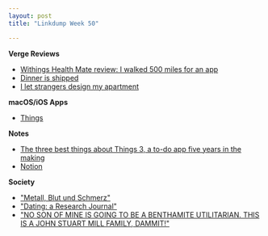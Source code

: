 ```yaml
---
layout: post
title: "Linkdump Week 50"

---
```


**Verge Reviews**
- [Withings Health Mate review: I walked 500 miles for an app](https://www.theverge.com/2019/2/18/18228209/withings-steel-hr-sport-review-health-mate)
- [Dinner is shipped](https://www.theverge.com/2016/5/25/11763286/blue-apron-vs-plated-hello-fresh-box-meal-delivery-cost-reviews)
- [I let strangers design my apartment](https://www.theverge.com/2019/8/9/20798453/modsy-havenly-ikea-roomstyler-e-interior-design-services-review-virtual-home-redecoration)

**macOS/iOS Apps**
- [Things](https://culturedcode.com/things/)

**Notes**
- [The three best things about Things 3, a to-do app five years in the making](https://www.theverge.com/2017/5/19/15664348/things-3-review-ios-mac-productivity)
- [Notion](https://www.notion.so/)

**Society**
 - ["Metall, Blut und Schmerz"](https://www.tagesanzeiger.ch/ausland/amerika/metall-blut-und-schmerz/story/18044744)
 - ["Dating: a Research Journal"](https://putanumonit.com/2016/02/03/015-dating_1/)
 - ["NO SON OF MINE IS GOING TO BE A BENTHAMITE UTILITARIAN. THIS IS A JOHN STUART MILL FAMILY, DAMMIT!"](https://www.mcsweeneys.net/articles/no-son-of-mine-is-going-to-be-a-benthamite-utilitarian-this-is-a-john-stuart-mill-family-dammit)
